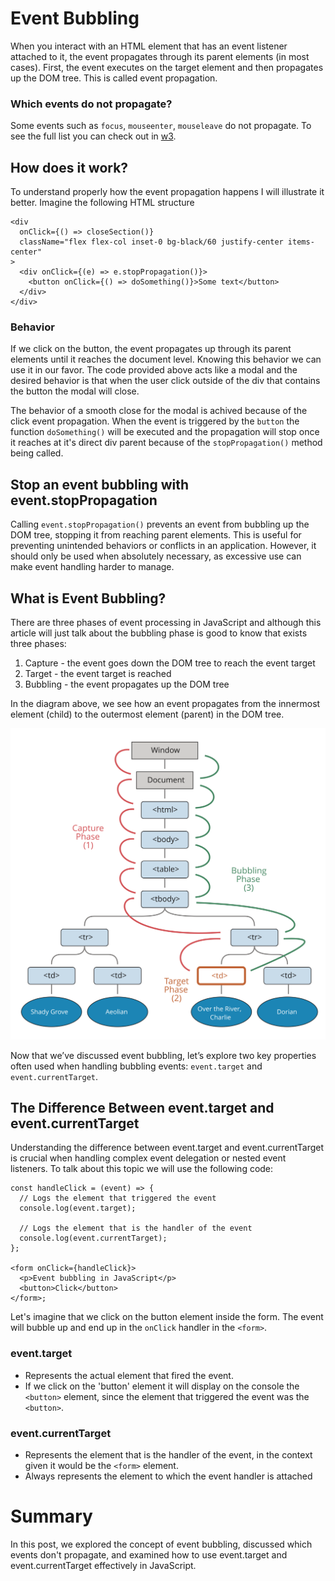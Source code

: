 # Event Bubbling

When you interact with an HTML element that has an event listener attached to it, the event propagates through its parent elements (in most cases).
First, the event executes on the target element and then propagates up the DOM tree. This is called event propagation.

### Which events do not propagate?

Some events such as `focus`, `mouseenter`, `mouseleave` do not propagate. To see the full list you can check out in [w3](https://www.w3.org/TR/uievents/).

## How does it work?

To understand properly how the event propagation happens I will illustrate it better.
Imagine the following HTML structure

```tsx
<div
  onClick={() => closeSection()}
  className="flex flex-col inset-0 bg-black/60 justify-center items-center"
>
  <div onClick={(e) => e.stopPropagation()}>
    <button onClick={() => doSomething()}>Some text</button>
  </div>
</div>
```

### Behavior

If we click on the button, the event propagates up through its parent elements until it reaches the document level.
Knowing this behavior we can use it in our favor. The code provided above acts like a modal and the desired behavior is that when
the user click outside of the div that contains the button the modal will close.

The behavior of a smooth close for the modal is achived because of the click event propagation. When the event is triggered by the `button` the function `doSomething()` will be executed and the propagation will stop once it reaches at it's direct div parent because of the `stopPropagation()` method being called.

## Stop an event bubbling with event.stopPropagation

Calling `event.stopPropagation()` prevents an event from bubbling up the DOM tree, stopping it from reaching parent elements. This is useful for preventing unintended behaviors or conflicts in an application. However, it should only be used when absolutely necessary, as excessive use can make event handling harder to manage.

## What is Event Bubbling?

There are three phases of event processing in JavaScript and although this article will just talk about the bubbling phase is good to know that exists three phases:

1. Capture - the event goes down the DOM tree to reach the event target
2. Target - the event target is reached
3. Bubbling - the event propagates up the DOM tree

In the diagram above, we see how an event propagates from the innermost element (child) to the outermost element (parent) in the DOM tree.

![Bubble image](imgs/bubble.svg)

Now that we’ve discussed event bubbling, let’s explore two key properties often used when handling bubbling events: `event.target` and `event.currentTarget`.

## The Difference Between event.target and event.currentTarget

Understanding the difference between event.target and event.currentTarget is crucial when handling complex event delegation or nested event listeners.
To talk about this topic we will use the following code:

```tsx
const handleClick = (event) => {
  // Logs the element that triggered the event
  console.log(event.target);

  // Logs the element that is the handler of the event
  console.log(event.currentTarget);
};

<form onClick={handleClick}>
  <p>Event bubbling in JavaScript</p>
  <button>Click</button>
</form>;
```

Let's imagine that we click on the button element inside the form. The event will bubble up and end up in the `onClick` handler in the `<form>`.

### event.target

- Represents the actual element that fired the event.
- If we click on the 'button' element it will display on the console the `<button>` element, since the element that triggered the event was the `<button>`.

### event.currentTarget

- Represents the element that is the handler of the event, in the context given it would be the `<form>` element.
- Always represents the element to which the event handler is attached

# Summary

In this post, we explored the concept of event bubbling, discussed which events don't propagate, and examined how to use event.target and event.currentTarget effectively in JavaScript.
